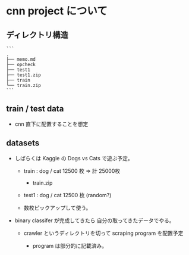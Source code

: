
# cnn project について

## ディレクトリ構造

    ```
    .
    ├── memo.md
    ├── opcheck
    ├── test1
    ├── test1.zip
    ├── train
    └── train.zip
    ```

## train / test data
* cnn 直下に配置することを想定

## datasets
* しばらくは Kaggle の Dogs vs Cats で遊ぶ予定。

    - train : dog / cat 12500 枚 => 計 25000枚
        + train.zip

    - test1 : dog / cat 12500 枚 (random?)

    - 数枚ピックアップして使う。

* binary classifer が完成してきたら 自分の取ってきたデータでやる。

    - crawler というディレクトリを切って scraping program を配置予定

        + program は部分的に記載済み。

